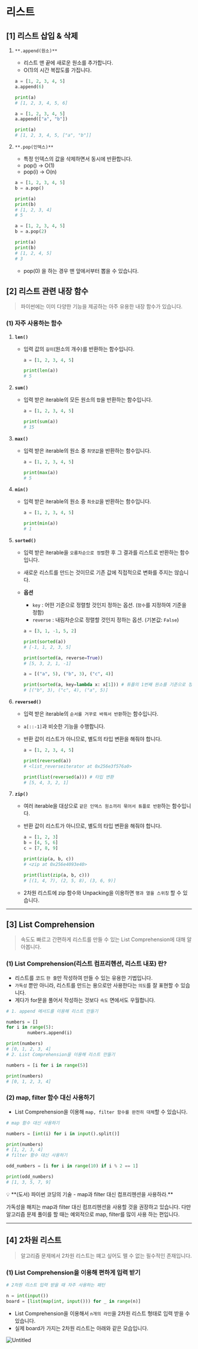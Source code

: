 # 리스트

## [1] 리스트 삽입 & 삭제

1. `**.append(원소)**`

   - 리스트 맨 끝에 새로운 원소를 추가합니다.
   - O(1)의 시간 복잡도를 가집니다.

   ```python
   a = [1, 2, 3, 4, 5]
   a.append(6)
   
   print(a)
   # [1, 2, 3, 4, 5, 6]
   ```

   ```python
   a = [1, 2, 3, 4, 5]
   a.append(["a", "b"])
   
   print(a)
   # [1, 2, 3, 4, 5, ["a", "b"]]
   ```

2. `**.pop(인덱스)**`

   - 특정 인덱스의 값을 삭제하면서 동시에 반환합니다.
   - pop() → O(1)
   - pop(i) → O(n)

   ```python
   a = [1, 2, 3, 4, 5]
   b = a.pop()
   
   print(a)
   print(b)
   # [1, 2, 3, 4]
   # 5
   ```

   ```python
   a = [1, 2, 3, 4, 5]
   b = a.pop(2)
   
   print(a)
   print(b)
   # [1, 2, 4, 5]
   # 3
   ```

   - pop(0) 을 하는 경우 맨 앞에서부터 뽑을 수 있습니다.

## [2] 리스트 관련 내장 함수

> 파이썬에는 이미 다양한 기능을 제공하는 아주 유용한 내장 함수가 있습니다.

### (1) 자주 사용하는 함수

1. **`len()`**

   - 입력 값의 `길이`(원소의 개수)를 반환하는 함수입니다.

     ```python
     a = [1, 2, 3, 4, 5]
     
     print(len(a))
     # 5
     ```

2. **`sum()`**

   - 입력 받은 iterable의 모든 원소의 `합`을 반환하는 함수입니다.

     ```python
     a = [1, 2, 3, 4, 5]
     
     print(sum(a))
     # 15
     ```

3. **`max()`**

   - 입력 받은 iterable의 원소 중 `최댓값`을 반환하는 함수입니다.

     ```python
     a = [1, 2, 3, 4, 5]
     
     print(max(a))
     # 5
     ```

4. **`min()`**

   - 입력 받은 iterable의 원소 중 `최솟값`을 반환하는 함수입니다.

     ```python
     a = [1, 2, 3, 4, 5]
     
     print(min(a))
     # 1
     ```

5. **`sorted()`**

   - 입력 받은 iterable을 `오름차순으로 정렬`한 후 그 결과를 리스트로 반환하는 함수입니다.

   - 새로운 리스트를 만드는 것이므로 기존 값에 직접적으로 변화를 주지는 않습니다.

   - **옵션**

     - `key` : 어떤 기준으로 정렬할 것인지 정하는 옵션. (`함수`를 지정하여 기준을 정함)
     - `reverse` : 내림차순으로 정렬할 것인지 정하는 옵션. (기본값: `False`)

     ```python
     a = [3, 1, -1, 5, 2]
     
     print(sorted(a))
     # [-1, 1, 2, 3, 5]
     
     print(sorted(a, reverse=True))
     # [5, 3, 2, 1, -1]
     ```

     ```python
     a = [("a", 5), ("b", 3), ("c", 4)]
     
     print(sorted(a, key=lambda x: x[1])) # 튜플의 1번째 원소를 기준으로 정렬
     # [("b", 3), ("c", 4), ("a", 5)]
     ```

6. **`reversed()`**

   - 입력 받은 iterable의 `순서를 거꾸로 바꿔서 반환`하는 함수입니다.

   - `a[::-1]`과 비슷한 기능을 수행합니다.

   - 반환 값이 리스트가 아니므로, 별도의 타입 변환을 해줘야 합니다.

     ```python
     a = [1, 2, 3, 4, 5]
     
     print(reversed(a))
     # <list_reverseiterator at 0x256e3f576a0>
     
     print(list(reversed(a))) # 타입 변환
     # [5, 4, 3, 2, 1]
     ```

7. **`zip()`**

   - 여러 iterable을 대상으로 `같은 인덱스 원소끼리 묶어서 튜플로 반환`하는 함수입니다.

   - 반환 값이 리스트가 아니므로, 별도의 타입 변환을 해줘야 합니다.

     ```python
     a = [1, 2, 3]
     b = [4, 5, 6]
     c = [7, 8, 9]
     
     print(zip(a, b, c))
     # <zip at 0x256e4093e40>
     
     print(list(zip(a, b, c)))
     # [(1, 4, 7), (2, 5, 8), (3, 6, 9)]
     ```

   - 2차원 리스트에 zip 함수와 Unpacking을 이용하면 `행과 열을 스위칭` 할 수 있습니다.

------

## [3] List Comprehension

> 속도도 빠르고 간편하게 리스트를 만들 수 있는 List Comprehension에 대해 알아봅니다.

### (1) List Comprehension(리스트 컴프리헨션, 리스트 내포) 란?

- 리스트를 코드 `한 줄`만 작성하여 만들 수 있는 유용한 기법입니다.
- `가독성` 뿐만 아니라, 리스트를 만드는 용으로만 사용한다는 `의도`를 잘 표현할 수 있습니다.
- 게다가 for문을 풀어서 작성하는 것보다 `속도` 면에서도 우월합니다.

```python
# 1. append 메서드를 이용해 리스트 만들기

numbers = []
for i in range(5):
		numbers.append(i)

print(numbers)
# [0, 1, 2, 3, 4]
# 2. List Comprehension을 이용해 리스트 만들기

numbers = [i for i in range(5)]

print(numbers)
# [0, 1, 2, 3, 4]
```

### (2) map, filter 함수 대신 사용하기

- List Comprehension을 이용해 `map, filter 함수를 완전히 대체`할 수 있습니다.

```python
# map 함수 대신 사용하기

numbers = [int(i) for i in input().split()]

print(numbers)
# [1, 2, 3, 4]
# filter 함수 대신 사용하기

odd_numbers = [i for i in range(10) if i % 2 == 1]

print(odd_numbers)
# [1, 3, 5, 7, 9]
```

<aside> 💡 **(도서) 파이썬 코딩의 기술 - map과 filter 대신 컴프리헨션을 사용하라.**

가독성을 해치는 map과 filter 대신 컴프리헨션을 사용할 것을 권장하고 있습니다. 다만 알고리즘 문제 풀이를 할 때는 예외적으로 map, filter를 많이 사용 하는 편입니다.

</aside>

------

## [4] 2차원 리스트

> 알고리즘 문제에서 2차원 리스트는 뗴고 싶어도 뗄 수 없는 필수적인 존재입니다.

### (1) List Comprehension을 이용해 편하게 입력 받기

```python
# 2차원 리스트 입력 받을 때 자주 사용하는 패턴

n = int(input())
board = [list(map(int, input())) for _ in range(n)]
```

- List Comprehension을 이용해서 `n개의 라인`을 2차원 리스트 형태로 입력 받을 수 있습니다.
- 실제 board가 가지는 2차원 리스트는 아래와 같은 모습입니다.

![Untitled](https://s3-us-west-2.amazonaws.com/secure.notion-static.com/d0d850e3-4158-472e-9f0f-34b58f3510c5/Untitled.png)